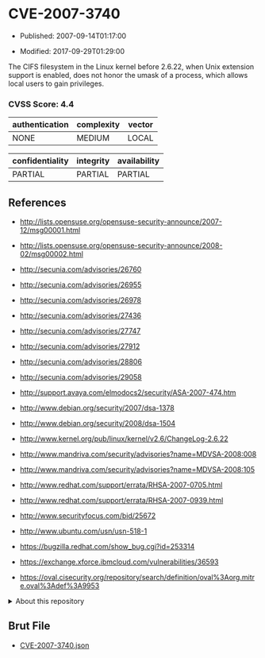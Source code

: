 # CVE-2007-3740

- Published: 2007-09-14T01:17:00

- Modified: 2017-09-29T01:29:00

The CIFS filesystem in the Linux kernel before 2.6.22, when Unix extension support is enabled, does not honor the umask of a process, which allows local users to gain privileges.

### CVSS Score: **4.4**

| authentication | complexity | vector |
| --- | --- | --- |
| NONE | MEDIUM | LOCAL |

| confidentiality | integrity | availability |
| --- | --- | --- |
| PARTIAL | PARTIAL | PARTIAL |

## References

* http://lists.opensuse.org/opensuse-security-announce/2007-12/msg00001.html

* http://lists.opensuse.org/opensuse-security-announce/2008-02/msg00002.html

* http://secunia.com/advisories/26760

* http://secunia.com/advisories/26955

* http://secunia.com/advisories/26978

* http://secunia.com/advisories/27436

* http://secunia.com/advisories/27747

* http://secunia.com/advisories/27912

* http://secunia.com/advisories/28806

* http://secunia.com/advisories/29058

* http://support.avaya.com/elmodocs2/security/ASA-2007-474.htm

* http://www.debian.org/security/2007/dsa-1378

* http://www.debian.org/security/2008/dsa-1504

* http://www.kernel.org/pub/linux/kernel/v2.6/ChangeLog-2.6.22

* http://www.mandriva.com/security/advisories?name=MDVSA-2008:008

* http://www.mandriva.com/security/advisories?name=MDVSA-2008:105

* http://www.redhat.com/support/errata/RHSA-2007-0705.html

* http://www.redhat.com/support/errata/RHSA-2007-0939.html

* http://www.securityfocus.com/bid/25672

* http://www.ubuntu.com/usn/usn-518-1

* https://bugzilla.redhat.com/show_bug.cgi?id=253314

* https://exchange.xforce.ibmcloud.com/vulnerabilities/36593

* https://oval.cisecurity.org/repository/search/definition/oval%3Aorg.mitre.oval%3Adef%3A9953

<details>
<summary>About this repository</summary> 

  This repository is part of the project [Live Hack CVE](https://github.com/Live-Hack-CVE). Main website can be found [www.live-hack.org](https://www.live-hack.org) 
  
  Made by [Sn0wAlice](https://github.com/Sn0wAlice) for the people that care about security and need to have a feed of the latest CVEs. Hope you enjoy it, don't forget to star the repo and follow me on [Twitter](https://twitter.com/Sn0wAlice) and [Github](https://github.com/Sn0wAlice). And that is my [personnal website](https://www.alice-snow.me/)

  - [Home Page](https://github.com/Live-Hack-CVE)
  - [Framework](https://github.com/Live-Hack-CVE/cve-framework)
  - [CVE database](https://github.com/Live-Hack-CVE/full_database)
  - [Changelog](https://github.com/Live-Hack-CVE/Changelog)
</details>

## Brut File

* [CVE-2007-3740.json](https://raw.githubusercontent.com/Live-Hack-CVE/full_database/main/cves/2007/CVE-2007-3740.json)


